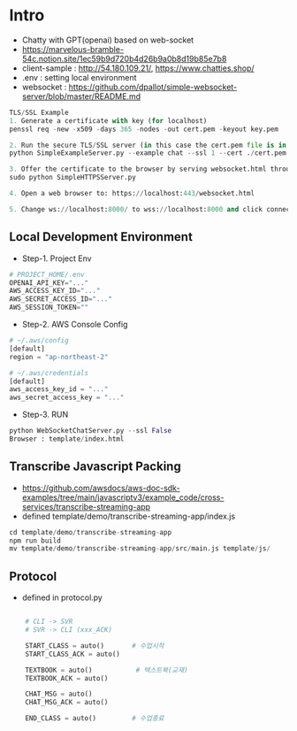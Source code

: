# Intro
- Chatty with GPT(openai) based on web-socket 
- https://marvelous-bramble-54c.notion.site/1ec59b9d720b4d26b9a0b8d19b85e7b8
- client-sample : http://54.180.109.21/, https://www.chatties.shop/
- .env : setting local environment
- websocket : https://github.com/dpallot/simple-websocket-server/blob/master/README.md

```python
TLS/SSL Example
1. Generate a certificate with key (for localhost)
penssl req -new -x509 -days 365 -nodes -out cert.pem -keyout key.pem

2. Run the secure TLS/SSL server (in this case the cert.pem file is in the same directory)
python SimpleExampleServer.py --example chat --ssl 1 --cert ./cert.pem

3. Offer the certificate to the browser by serving websocket.html through https. The HTTPS server will look for cert.pem in the local directory. Ensure the websocket.html is also in the same directory to where the server is run.
sudo python SimpleHTTPSServer.py

4. Open a web browser to: https://localhost:443/websocket.html

5. Change ws://localhost:8000/ to wss://localhost:8000 and click connect.
```

## Local Development Environment
- Step-1. Project Env 
```python
# PROJECT_HOME/.env
OPENAI_API_KEY="..."
AWS_ACCESS_KEY_ID="..."
AWS_SECRET_ACCESS_ID="..."
AWS_SESSION_TOKEN=""
```

- Step-2. AWS Console Config
```python
# ~/.aws/config
[default]
region = "ap-northeast-2"

# ~/.aws/credentials 
[default]
aws_access_key_id = "..."
aws_secret_access_key = "..."    
```

- Step-3. RUN
```python
python WebSocketChatServer.py --ssl False
Browser : template/index.html
```

## Transcribe Javascript Packing
- https://github.com/awsdocs/aws-doc-sdk-examples/tree/main/javascriptv3/example_code/cross-services/transcribe-streaming-app
- defined template/demo/transcribe-streaming-app/index.js
```python
cd template/demo/transcribe-streaming-app
npm run build
mv template/demo/transcribe-streaming-app/src/main.js template/js/
```

## Protocol
- defined in protocol.py
```python

    # CLI -> SVR
    # SVR -> CLI (xxx_ACK)    

    START_CLASS = auto()       # 수업시작
    START_CLASS_ACK = auto()

    TEXTBOOK = auto()           # 텍스트북(교재)
    TEXTBOOK_ACK = auto()

    CHAT_MSG = auto()
    CHAT_MSG_ACK = auto()

    END_CLASS = auto()         # 수업종료

```

